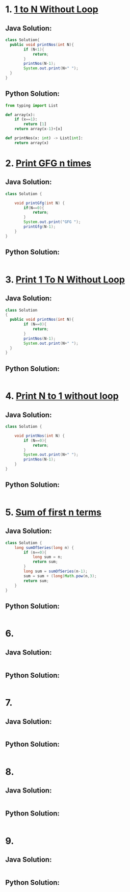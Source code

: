 # 1. [1 to N Without Loop](https://www.geeksforgeeks.org/problems/print-1-to-n-without-using-loops-1587115620/1)

## Java Solution:
```java
class Solution{
  public void printNos(int N){
        if (N<1){
            return;
        }
        printNos(N-1);
        System.out.print(N+" ");
  }
}
```

## Python Solution:
```python
from typing import List

def array(x):
    if (x==1):
        return [1]
    return array(x-1)+[x]

def printNos(x: int) -> List[int]: 
    return array(x)
```


# 2. [Print GFG n times](https://www.geeksforgeeks.org/problems/print-gfg-n-times/1)

## Java Solution:
```java
class Solution {

    void printGfg(int N) {
        if(N==0){
            return;
        }
        System.out.print("GFG ");
        printGfg(N-1);
    }
}
```

## Python Solution:
```python

```


# 3. [Print 1 To N Without Loop](https://www.geeksforgeeks.org/problems/print-1-to-n-without-using-loops-1587115620/1)

## Java Solution:
```java
class Solution
{
  public void printNos(int N){
        if (N==0){
            return;
        }
        printNos(N-1);
        System.out.print(N+" ");
  }
}
```

## Python Solution:
```python

```

# 4. [Print N to 1 without loop](https://www.geeksforgeeks.org/problems/print-n-to-1-without-loop/1)

## Java Solution:
```java
class Solution {

    void printNos(int N) {
        if (N==0){
            return;
        }
        System.out.print(N+" ");
        printNos(N-1);
    }
}
```

## Python Solution:
```python

```

# 5. [Sum of first n terms](https://www.geeksforgeeks.org/problems/sum-of-first-n-terms5843/1)

## Java Solution:
```java
class Solution {
    long sumOfSeries(long n) {
        if (n==0){
            long sum = n;
            return sum;
        }
        long sum = sumOfSeries(n-1);
        sum = sum + (long)Math.pow(n,3);
        return sum;
    }
}
```

## Python Solution:
```python

```

# 6. []()

## Java Solution:
```java

```

## Python Solution:
```python

```

# 7. []()

## Java Solution:
```java

```

## Python Solution:
```python

```

# 8. []()

## Java Solution:
```java

```

## Python Solution:
```python

```

# 9. []()

## Java Solution:
```java

```

## Python Solution:
```python

```
